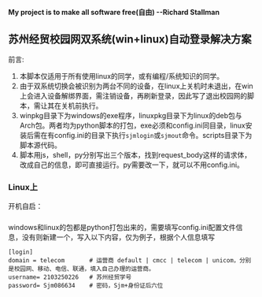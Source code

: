 #### My project is to make all software free(自由)  --Richard Stallman
## 苏州经贸校园网双系统(win+linux)自动登录解决方案
前言:  
1. 本脚本仅适用于所有使用linux的同学，或有编程/系统知识的同学。
2. 由于双系统切换会被识别为两台不同的设备，在linux上关机时未退出，在win上会进入设备解绑界面，需注销设备，再刷新登录，因此写了退出校园网的脚本，需让其在关机前执行。
3. winpkg目录下为windows的exe程序，linuxpkg目录下为linux的deb包与Arch包。两者均为python脚本的打包，exe必须和config.ini同目录，linux安装后需在有config.ini的目录下执行`sjmlogin`或`sjmout`命令。scripts目录下为脚本源代码。
4. 脚本用js，shell，py分别写出三个版本，找到request_body这样的请求体，改成自己的信息，即可直接运行。py需要改一下，就可以不用config.ini。

### Linux上
开机自启：



### 
windows和linux的包都是python打包出来的，需要填写config.ini配置文件信息，没有则新建一个，写入以下内容，仅为例子，根据个人信息填写
```
[login]
domain = telecom       # 运营商 default | cmcc | telecom | unicom，分别是校园网、移动、电信、联通，填入自己办理的运营商。
username= 2103250226   # 苏州经贸学号
password= Sjm086634    # 密码，Sjm+身份证后六位
```
